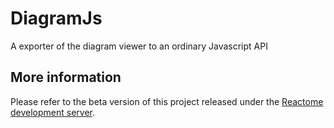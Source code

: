 # DiagramJs
A exporter of the diagram viewer to an ordinary Javascript API

## More information

Please refer to the beta version of this project released under the [Reactome development server](http://reactomedev.oicr.on.ca/DiagramJs/).
